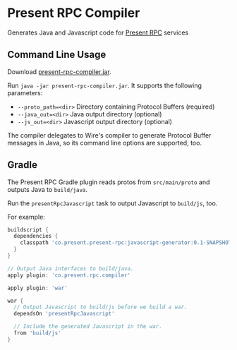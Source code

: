 # Present RPC Compiler

Generates Java and Javascript code for [Present RPC](https://github.com/presentco/present-rpc) 
services

## Command Line Usage

Download [present-rpc-compiler.jar](https://github.com/presentco/present-rpc/raw/master/java/javascript-generator/build/libs/present-rpc-javascript-generator.jar). 

Run `java -jar present-rpc-compiler.jar`. It supports the following parameters:

* `--proto_path=<dir>` Directory containing Protocol Buffers (required)
* `--java_out=<dir>` Java output directory (optional)
* `--js_out=<dir>` Javascript output directory (optional)

The compiler delegates to Wire's compiler to generate Protocol Buffer messages
in Java, so its command line options are supported, too.

## Gradle

The Present RPC Gradle plugin reads protos from `src/main/proto`
and outputs Java to `build/java`.

Run the `presentRpcJavascript` task to output Javascript to `build/js`, too. 

For example:

```groovy
buildscript {
  dependencies {
    classpath 'co.present.present-rpc:javascript-generator:0.1-SNAPSHOT'
  }
}

// Output Java interfaces to build/java.
apply plugin: 'co.present.rpc.compiler'

apply plugin: 'war'

war {
  // Output Javascript to build/js before we build a war.
  dependsOn 'presentRpcJavascript'

  // Include the generated Javascript in the war.
  from 'build/js'
}
```

